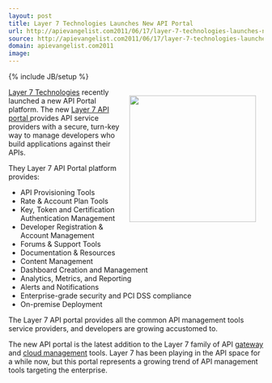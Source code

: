 ```yaml
---
layout: post
title: Layer 7 Technologies Launches New API Portal
url: http://apievangelist.com2011/06/17/layer-7-technologies-launches-new-api-portal/
source: http://apievangelist.com2011/06/17/layer-7-technologies-launches-new-api-portal/
domain: apievangelist.com2011
image: 
---
```

{% include JB/setup %}
<a title="Layer 7 Technologies" href="http://www.layer7tech.com/"><img style="padding: 15px;" src="http://kinlane-productions.s3.amazonaws.com/api-service-providers/layer7-logo.png" alt="" width="250" align="right" /></a><a title="Layer 7 Technologies" href="http://www.layer7tech.com/">Layer 7 Technologies</a> recently launched a new API Portal platform.  The new <a title="Layer 7 API Portal" href="http://www.layer7tech.com/products/layer-7-api-portal">Layer 7 API portal </a>provides API service providers with a secure, turn-key way to manage developers who build applications against their APIs.<p></p>
They Layer 7 API Portal platform provides:
<ul class="mainlist">
	<li>API Provisioning Tools</li>
	<li>Rate &amp; Account Plan Tools</li>
	<li>Key, Token and Certification Authentication Management</li>
	<li>Developer Registration &amp; Account Management</li>
	<li>Forums &amp; Support Tools</li>
	<li>Documentation &amp; Resources</li>
	<li>Content Management</li>
	<li>Dashboard Creation and Management</li>
	<li>Analytics, Metrics, and Reporting</li>
	<li>Alerts and Notifications</li>
	<li>Enterprise-grade security and PCI DSS compliance</li>
	<li>On-premise Deployment</li>
</ul>
The Layer 7 API portal provides all the common API management tools service providers, and developers are growing accustomed to.<p></p>
The new API portal is the latest addition to the Layer 7 family of API <a title="gateway" href="http://www.layer7tech.com/products/xml-gateway-overview">gateway</a> and <a title="cloud management" href="http://www.layer7tech.com/products/cloudspan-gateways">cloud management</a> tools.  Layer 7 has been playing in the API space for a while now, but this portal represents a growing trend of API management tools targeting the enterprise.

